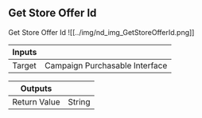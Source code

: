 ## Get Store Offer Id
Get Store Offer Id
![[../img/nd_img_GetStoreOfferId.png]]

|Inputs||
|--|--|
| Target | Campaign Purchasable Interface |

|Outputs||
|--|--|
| Return Value | String |
